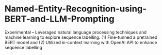 # Named-Entity-Recognition-using-BERT-and-LLM-Prompting
Experimental – Leveraged natural language processing techniques and machine learning to explore sequence labelling. (1) Fine-tunned a pretrained BERT model and (2) Utilized in-context learning with OpenAI API to enhance sequence labelling 
